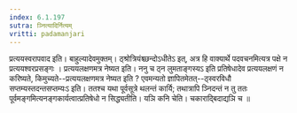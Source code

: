 ```yaml
---
index: 6.1.197
sutra: ञ्नित्यादिर्नित्यम्
vritti: padamanjari
---
```


 प्रत्ययस्वरापवाद इति। बाहुल्यादेवमुक्तम्। ठ्श्रोत्रियंश्च्छन्दोऽधीतेऽ इत्, अत्र हि वाक्यार्थे पदवचनमित्यत्र पक्षे न प्रत्ययश्वरप्रसङ्गः । प्रत्ययलक्षणमत्र नेष्यत इति। ननु च ठ्न लुमताङ्गस्यऽ इति प्रतिषेधादेव प्रत्ययलक्षणं न करिष्यते, किमुच्यते--प्रत्ययलक्षणमत्र नेष्यत इति ? एवमन्यतो ज्ञापितमेतत्--ठ्स्वरविधौ सप्तम्यस्तदन्तसप्तम्यःऽ इति। ततश्च यथा पूर्वसूत्रे थलन्तं कार्यि; तथात्रापि ञ्निदन्तं न तु ततः पूर्वमङ्गमित्यनङ्गकार्यत्वात्प्रतिषेधो न सिद्ध्यतीति। यञि कनि चेति। चकाराद्बिदाद्यञि च ॥